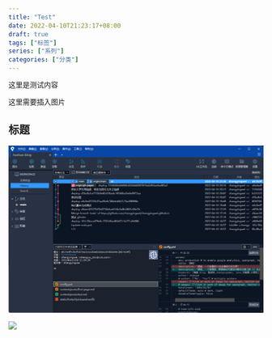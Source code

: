 ```yaml
---
title: "Test"
date: 2022-04-10T21:23:17+08:00
draft: true
tags: ["标签"]
series: ["系列"]
categories: ["分类"]
---
```


这里是测试内容

<!-- more -->

这里需要插入图片

## 标题

![image-20220410212822738](/images/image-20220410212822738.png)

![](https://hushuo.zhangyingwei.com/20220411141838.png)

